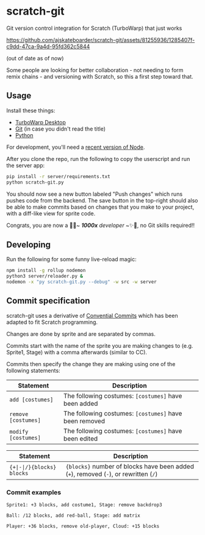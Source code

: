 # scratch-git

Git version control integration for Scratch (TurboWarp) that just works

https://github.com/ajskateboarder/scratch-git/assets/81255936/1285407f-c9dd-47ca-9a4d-95fd362c5844

(out of date as of now)

Some people are looking for better collaboration - not needing to form remix chains - and versioning with Scratch, so this a first step toward that. 

## Usage

Install these things:

- [TurboWarp Desktop](https://desktop.turbowarp.org/)
- [Git](https://git-scm.com) (in case you didn't read the title)
- [Python](https://python.org/downloads)

For development, you'll need a [recent version of Node](https://nodejs.org).

After you clone the repo, run the following to copy the userscript and run the server app:

```bash
pip install -r server/requirements.txt
python scratch-git.py
```

You should now see a new button labeled "Push changes" which runs pushes code from the backend. The save button in the top-right should also be able to make commits based on changes that you make to your project, with a diff-like view for sprite code.

Congrats, you are now a 🦄✨~ _**1000x** developer_ ~✨🦄, no Git skills required!!

## Developing

Run the following for some funny live-reload magic:

```bash
npm install -g rollup nodemon
python3 server/reloader.py &
nodemon -x "py scratch-git.py --debug" -w src -w server
```

## Commit specification

scratch-git uses a derivative of [Convential Commits](https://www.conventionalcommits.org/en/v1.0.0/) which has been adapted to fit Scratch programming.

Changes are done by sprite and are separated by commas.

Commits start with the name of the sprite you are making changes to (e.g. Sprite1, Stage) with a comma afterwards (similar to CC).

Commits then specify the change they are making using one of the following statements:

| Statement            | Description                                             |
| -------------        | -------------                                           |
| `add [costumes]`     | The following costumes: `[costumes]` have been added    |
| `remove [costumes]`  | The following costumes: `[costumes]` have been removed  |
| `modify [costumes]`  | The following costumes: `[costumes]` have been edited   |

| Statement     | Description   |
| ------------- | ------------- |
| `{+\|-\|/}{blocks} blocks`    |  `{blocks}` number of blocks have been added (`+`), removed (`-`), or rewritten (`/`)  |

### Commit examples

```text
Sprite1: +3 blocks, add costume1, Stage: remove backdrop3
```

```text
Ball: /12 blocks, add red-ball, Stage: add matrix
```

```text
Player: +36 blocks, remove old-player, Cloud: +15 blocks
```
